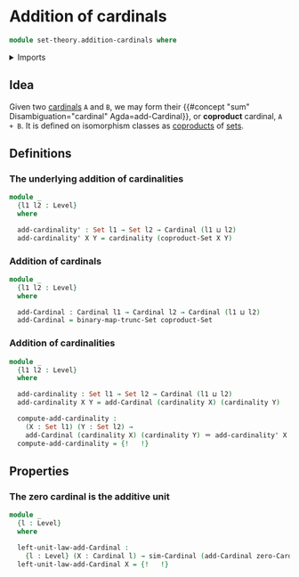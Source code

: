 # Addition of cardinals

```agda
module set-theory.addition-cardinals where
```

<details><summary>Imports</summary>

```agda
open import elementary-number-theory.natural-numbers

open import foundation.action-on-identifications-functions
open import foundation.coproduct-types
open import foundation.decidable-propositions
open import foundation.decidable-subtypes
open import foundation.decidable-types
open import foundation.dependent-pair-types
open import foundation.discrete-types
open import foundation.double-negation
open import foundation.equality-coproduct-types
open import foundation.function-extensionality
open import foundation.function-types
open import foundation.functoriality-set-truncation
open import foundation.identity-types
open import foundation.isolated-elements
open import foundation.logical-equivalences
open import foundation.negated-equality
open import foundation.negation
open import foundation.powersets
open import foundation.propositional-truncations
open import foundation.sections
open import foundation.set-truncations
open import foundation.sets
open import foundation.surjective-maps
open import foundation.universe-levels

open import foundation-core.empty-types
open import foundation-core.fibers-of-maps
open import foundation-core.propositions

open import logic.propositionally-decidable-types

open import set-theory.cardinality-projective-sets
open import set-theory.cardinals
open import set-theory.equality-cardinals
open import set-theory.inequality-cardinals
open import set-theory.zero-cardinal
```

</details>

## Idea

Given two [cardinals](set-theory.cardinals.md) `A` and `B`, we may form their
{{#concept "sum" Disambiguation="cardinal"  Agda=add-Cardinal}}, or
**coproduct** cardinal, `A + B`. It is defined on isomorphism classes as
[coproducts](foundation-core.coproduct-types.md) of
[sets](foundation-core.sets.md).

## Definitions

### The underlying addition of cardinalities

```agda
module _
  {l1 l2 : Level}
  where

  add-cardinality' : Set l1 → Set l2 → Cardinal (l1 ⊔ l2)
  add-cardinality' X Y = cardinality (coproduct-Set X Y)
```

### Addition of cardinals

```agda
module _
  {l1 l2 : Level}
  where

  add-Cardinal : Cardinal l1 → Cardinal l2 → Cardinal (l1 ⊔ l2)
  add-Cardinal = binary-map-trunc-Set coproduct-Set
```

### Addition of cardinalities

```agda
module _
  {l1 l2 : Level}
  where

  add-cardinality : Set l1 → Set l2 → Cardinal (l1 ⊔ l2)
  add-cardinality X Y = add-Cardinal (cardinality X) (cardinality Y)

  compute-add-cardinality :
    (X : Set l1) (Y : Set l2) →
    add-Cardinal (cardinality X) (cardinality Y) ＝ add-cardinality' X Y
  compute-add-cardinality = {!   !}
```

## Properties

### The zero cardinal is the additive unit

```agda
module _
  {l : Level}
  where

  left-unit-law-add-Cardinal :
    {l : Level} (X : Cardinal l) → sim-Cardinal (add-Cardinal zero-Cardinal X) X
  left-unit-law-add-Cardinal X = {!   !}
```
